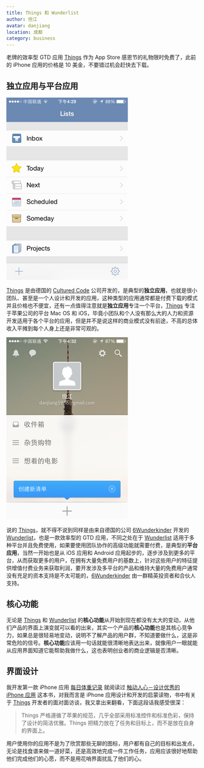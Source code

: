```yaml
---
title: Things 和 Wunderlist 
author: 但江
avatar: danjiang
location: 成都 
category: business
---
```


老牌的效率型 GTD 应用 [Things][things] 作为 App Store 感恩节的礼物限时免费了，此前的 iPhone 应用的价格是 10 美金，不要错过机会赶快去下载。

## 独立应用与平台应用

![Things](/images/things.png)

[Things][things] 是由德国的 [Cultured Code][culturedcode] 公司开发的，是典型的**独立应用**，也就是很小团队、甚至是一个人设计和开发的应用，这种类型的应用通常都是付费下载的模式并且价格也不便宜，还有一点值得注意就是**独立应用**专注一个平台，[Things][things] 专注于苹果公司的平台 Mac OS 和 iOS，毕竟小团队和个人没有那么大的人力和资源开发适用于各个平台的应用，但是并不是说这样的商业模式没有前途，不高的总体收入平摊到每个人身上还是非常可观的。

![Wunderlist](/images/wunderlist.png)

说的 [Things][things]，就不得不说到同样是由来自德国的公司 [6Wunderkinder][6wunderkinder] 开发的 [Wunderlist][wunderlist]，也是一款效率型的 GTD 应用，不同之处在于 [Wunderlist][wunderlist] 适用于多种平台并且免费使用，如果要使用团队协作的高级功能就需要付费，是典型的**平台应用**，当然一开始也是从 iOS 应用和 Android 应用起步的，逐步涉及到更多的平台，从而获取更多的用户，在拥有大量免费用户的基数上，针对这些用户的特征提供增值付费业务来获取利润，要开发涉及多平台的产品和维持大量的免费用户通常没有充足的资本支持是不太可能的，[6Wunderkinder][6wunderkinder] 由一群精英投资者和合伙人支持。

## 核心功能

无论是 [Things][things] 和 [Wunderlist][wunderlist] 的**核心功能**从开始到现在都没有太大的变动，从他们产品的界面上演变就可以看的出来，其实一个产品的**核心功能**也是其核心竞争力，如果总是很轻易地变动，说明不了解产品的用户群，不知道要做什么，这是非常危险的信号。**核心功能**应该用一句话就能很清晰地表达出来，就像用户一眼就能从应用界面知道它能帮助我做什么，这也表明创业者的商业逻辑是否清晰。

## 界面设计

我开发第一款 iPhone 应用 [每日体重记录][weight] 就阅读过 [触动人心－设计优秀的 iPhone 应用][tapworthy] 这本书，对我而言是 iPhone 应用设计和开发的启蒙读物，书中有关于 [Things][things] 开发者的面对面访谈，我又拿出来翻看，下面这段话我感受很深：

> Things 严格遵循了苹果的规范，几乎全部采用标准控件和标准色彩，保持了设计的简洁优雅。Things 把精力放在了任务和目标上，而不是放在自身的界面上。

用户使用你的应用不是为了欣赏那些无聊的图标，用户都有自己的目标和出发点，无论是找食谱来做一道好菜，还是高效地完成一件工作任务，应用应该很好地帮助他们完成他们的心愿，而不是用花哨界面扰乱了他们的心。

[things]: http://culturedcode.com/things
[culturedcode]: http://culturedcode.com
[wunderlist]: https://www.wunderlist.com 
[6wunderkinder]: http://www.6wunderkinder.com
[weight]: http://danthought.com/weight
[tapworthy]: http://book.douban.com/subject/6864391

